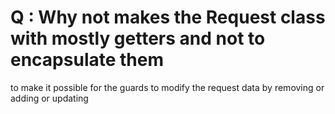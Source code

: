 # Q : Why not makes the Request class with mostly getters and not to encapsulate them

to make it possible for the guards to modify the request data by removing or adding or updating

